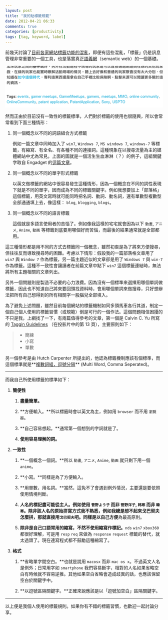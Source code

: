 ```yaml
---
layout: post
title: "我的貼標籤規範"
date: 2012-04-21 06:33
comments: true
categories: [productivity]
tags: [tag, keyword, label]
---
```


前幾天討論了[目前各家網站標籤功能的混亂][tzengyuxio]，即便有這些混亂，「標籤」仍是訊息管理非常重要的一個工具，也是落實真正[語義網][wikipedia]（semantic web）的一個基礎。

![too many tags!](/images/2012/2012-04-21-too-many-tags.png)

<!-- more -->

然而正由於目前沒有一致性的標籤標準，人們對於標籤的使用也很隨興，所以會常常看到下面三種情形：

1. 同一個概念以不同的詞語組合方式標籤

    例如一篇文章中同時加入了 `win7`, `Windows 7`, `MS windows 7`, `windows-7` 等標籤，有縮寫、有全名、有各種不同的連接詞。這種現象在以搜尋流量為主的媒體網站中尤為常見。上面的圖就是一個活生生血淋淋（？）的例子，這組關鍵字取自 Engadget 的[這篇文章][engadget]。

2. 同一個概念以不同的單字形式標籤

    以英文做標籤的網站中很容易發生這種情形，因為一個概念在不同的詞性表現下就是不同的單字，因而成為不同的標籤關鍵字。例如我想要加上「部落格」這個標籤，用英文寫時就可能同時把名詞、動詞、動名詞，還有單數型複數型全部通通填上去，像這樣： `blog`, `blogging`, `blogs`。

3. 同一個概念以不同的語言標籤

    這個就是多語言使用者的苦惱了。例如像我這樣的宅宅就會因為以下 `動畫`, `アニメ`, `Anime`, `動画` 等標籤到底要用哪個好而苦惱，而最後的結果通常就是全部都用。

這三種情形都是用不同的方式去標籤同一個概念，雖然初衷是為了將來方便搜尋，但往往反而導致搜尋時的困難。考慮以下情形：假設我的一篇部落格文章用了 `win7` 與 `Window 7` 作為標籤，另一篇主題近似的文章卻是用了 `Windows 7` 與 `win-7` 作為標籤。這種不一致性會讓讀者在前篇文章中點下 `win7` 這個標籤連結時，無法將所有主題相關的文章列出。

另外一個問題則是製造不必要的心力浪費。因為沒有一個標準來選擇用哪個單詞做標籤，因此也不知道自己將來要回頭找資料時，會用哪個單詞來做搜尋，只好想辦法把所有自己想得到的所有相關字一股腦兒全部填入。

為了避免上述問題，雖然目前每個網站的標籤機制如同多頭馬車各行其道，制定一個自己個人使用的標籤習慣（或規範）倒是可行的一個作法。這個問題相信困擾的不只是我，上網找了一下，有兩篇值得參考的文章，第一個是 Calvin C. Yu 所寫的 [Taggin Guidelines][slideshare] （在投影片中的第 13 頁），主要原則如下：

> - 簡練
> - 小寫
> - 單數

另一個參考是由 Hutch Carpenter 所提出的，他認為標籤機制應該有個標準，而這個標準就是**[複數詞組，逗號分隔](http://bhc3.com/2008/08/22/why-isnt-this-the-tag-standard-multi-word-comma-separated/)** (Multi Word, Comma Seperated)。 

----

而我自己所使用標籤的標準如下：

1. **簡便性**

    1. **盡量簡單。**

    2. **方便輸入。**所以標籤時會以英文為主，例如用 `browser` 而不用 `瀏覽器`。

    3. **自己容易想起。**通常第一個想到的字詞就是了。

    4. **使用容易理解的詞。**

2. **一致性**

    1. **一個概念一個詞。**所以 `動畫`, `アニメ`, `Anime`, `動画` 就只剩下用一個 `anime`。

    2. **小寫。**同樣是為了方便輸入。

    3. **用單數，用名詞。**當然，這免不了會遇到例外情況，主要還是要依照使用情境判斷。

    4. **人名的標記盡可能從主人。**例如使用 `菅野よう子` 而非 `菅野洋子`, `韩寒` 而非 `韓寒`。除非該人名的原始拼寫方式我不熟悉，例如我總是想不起來戈巴契夫怎麼拼，那就直接用`戈巴契夫`吧。同樣是以**自己方便**為最高原則。

    5. **除非是自己口語常用的縮寫，不然不使用縮寫作標記。**`nds` `win7` `xbox360` 都很好理解，可是用 `resp` `req` 來做為 `response` `request` 標籤的替代，就太過頭了。現在連寫程式都不鼓勵這種縮寫了。

3. **格式**

    1. **省略單字間空白。**也就是說用 `macosx` 而非 `mac os x`。不過英文人名是例外；日常用字如 `smartphone` 我們容易斷字，相對的人名如果省略空白有時候就不容易逆推。其他如果空白省略會造成歧異的話，也應該保留空白於關鍵字中。

    2. **以逗號區隔關鍵字。**正確來說應該是以「逗號加空白」區隔關鍵字。

----

以上便是我個人使用的標籤規則。如果你有不錯的標籤習慣，也歡迎一起討論分享。

[engadget]: http://chinese.engadget.com/2012/04/20/sony-patent-application-aims-to-put-names-to-faceless-mmo-player/
[slideshare]: http://www.slideshare.net/calvinyu/hitech-hi-tag
[tzengyuxio]: http://tzengyuxio.me/blog/2012/04/18/inconsistency-of-tagging-formats/
[wikipedia]: http://zh.wikipedia.org/wiki/%E8%AF%AD%E4%B9%89Web